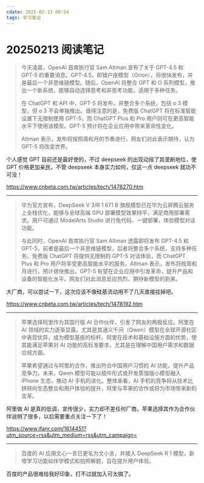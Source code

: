 ```yaml
---
cdate: 2025-02-13 08:54
tags: 学习笔记 
---
```


# 20250213 阅读笔记

> 今天凌晨，OpenAI 首席执行官 Sam Altman 宣布了关于 GPT-4.5 和 GPT-5 的重要消息。GPT-4.5，即猎户座模型（Orion），将很快发布，并是最后一个非思维链模型。随后，OpenAI 将整合 GPT 和 O 系列模型，推出一个新系统，能够自动选择思考和非思考功能，适用于多种任务。
> 
> 在 ChatGPT 和 API 中，GPT-5 将发布，并整合多个系统，包括 o 3 模型，但 o 3 不会单独推出。值得注意的是，免费版 ChatGPT 将在标准智能设置下无限制使用 GPT-5，而 ChatGPT Plus 和 Pro 用户则可在更高智能水平下使用该模型。GPT-5 预计将在企业应用中带来革命性变化。
> 
> Altman 表示，发布将按照周和月的节奏进行，网友们对此表示期待，认为 GPT-5 将改变世界。

个人感觉 GPT 目前还是最好使的，不过 deepseek 的出现动摇了其垄断地位，使 GPT 价格更加亲民，不管 deepseek 本身实力如何，仅这一点 deepseek 就功不可没！

https://www.cnbeta.com.tw/articles/tech/1478270.htm

---

> 华为官方宣布，DeepSeek V 3/R 1 671 B 旗舰模型已在华为云昇腾云服务上全栈优化，能够与全球高端 GPU 部署模型效果持平，满足商用部署需求。用户可通过 ModelArts Studio 进行免代码、一键部署，体验模型对话功能。
> 
> 与此同时，OpenAI 首席执行官 Sam Altman 透露即将发布 GPT-4.5 和 GPT-5，前者是最后一个非思维链模型，后者将整合多个系统，支持多种任务。免费版 ChatGPT 将提供无限制的 GPT-5 对话体验，而 ChatGPT Plus 和 Pro 用户将享受更高智能水平的服务。Altman 表示，发布将按周和月进行，预计很快推出，GPT-5 有望在企业应用中引发革命，提升产品和设备的智能化水平。网友们对此消息反应热烈，期待新模型的到来。

大厂商，可以尝试一下，这次应该不像硅基流动用不了几天直接挂掉吧。

https://www.cnbeta.com.tw/articles/tech/1478192.htm

---

> 苹果选择阿里作为其国行版 AI 合作伙伴，引发了网友的两极反应。阿里在 AI 领域的实力逐渐显露，尤其是其通义千问（Qwen）模型在全球开源社区中表现优异，成为模型基座的标杆。阿里在技术和基础设施方面的优势，使其能满足苹果对 AI 功能的高标准要求，尤其是在理解中国用户需求和数据合规方面。
> 
> 苹果希望通过与阿里的合作，推出符合中国用户习惯的 AI 功能，提升产品竞争力。未来，Qwen 模型可能以插件形式或开发蒸馏版小模型融入 iPhone 生态，推动 AI 手机的进化。整体来看，AI 手机的竞争将从技术比拼转向生态整合和用户体验的提升，阿里与苹果的合作或将为市场带来新的变革。

阿里做 AI 是真的低调，宣传很少，实力却不差任何厂商，苹果选择其作为合作伙伴说明了很多，以后需要重点关注一下了！

https://www.ifanr.com/1614451?utm_source=rss&utm_medium=rss&utm_campaign=

---

> 百度的 AI 应用文心一言已更名为文小言，并接入 DeepSeek R 1 模型，新增学习功能如伴学模式和拍照解题，旨在提升用户体验。

百度的产品很难给我好印象，打不过就加入可太搞了。